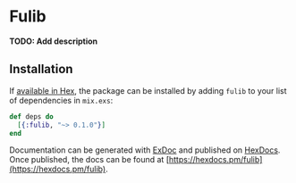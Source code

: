 # Fulib

**TODO: Add description**

## Installation

If [available in Hex](https://hex.pm/docs/publish), the package can be installed
by adding `fulib` to your list of dependencies in `mix.exs`:

```elixir
def deps do
  [{:fulib, "~> 0.1.0"}]
end
```

Documentation can be generated with [ExDoc](https://github.com/elixir-lang/ex_doc)
and published on [HexDocs](https://hexdocs.pm). Once published, the docs can
be found at [https://hexdocs.pm/fulib](https://hexdocs.pm/fulib).

